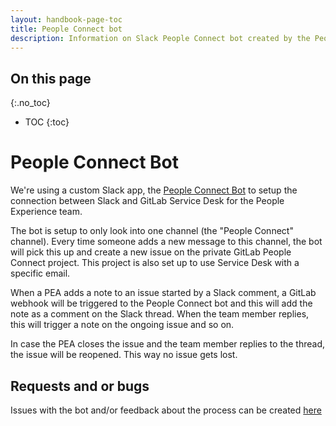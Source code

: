 ```yaml
---
layout: handbook-page-toc
title: People Connect bot
description: Information on Slack People Connect bot created by the People Engineering team.
---
```


## On this page

{:.no_toc}

- TOC
  {:toc}

# People Connect Bot

We're using a custom Slack app, the [People Connect Bot](https://gitlab.com/gitlab-com/people-group/peopleops-eng/people-connect-bot/)
to setup the connection between Slack and GitLab Service Desk for the People Experience team.

The bot is setup to only look into one channel (the "People Connect" channel). Every time
someone adds a new message to this channel, the bot will pick this up and create a new issue
on the private GitLab People Connect project. This project is also set up to use Service Desk
with a specific email.

When a PEA adds a note to an issue started by a Slack comment, a GitLab webhook will be 
triggered to the People Connect bot and this will add the note as a comment on the Slack
thread. When the team member replies, this will trigger a note on the ongoing issue and so 
on.

In case the PEA closes the issue and the team member replies to the thread, the issue will
be reopened. This way no issue gets lost.

## Requests and or bugs

Issues with the bot and/or feedback about the process can be created [here](https://gitlab.com/gitlab-com/people-group/peopleops-eng/people-connect-bot/-/issues/new)

